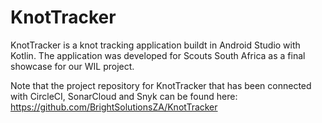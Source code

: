 # KnotTracker
KnotTracker is a knot tracking application buildt  in Android Studio with Kotlin. The application was developed for Scouts South Africa as a final showcase for our WIL project.

Note that the project repository for KnotTracker that has been connected with CircleCI, SonarCloud and Snyk can be found here: https://github.com/BrightSolutionsZA/KnotTracker
